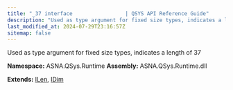 ```yaml
---
title: "_37 interface                 | QSYS API Reference Guide"
description: "Used as type argument for fixed size types, indicates a length of 37  "
last_modified_at: 2024-07-29T23:16:57Z
sitemap: false
---
```


Used as type argument for fixed size types, indicates a length of 37 

**Namespace:** ASNA.QSys.Runtime
**Assembly:** ASNA.QSys.Runtime.dll

**Extends:** [ILen](/reference/runtime/qsys-runtime/i-len.html), [IDim](/reference/runtime/qsys-runtime/i-dim.html)
<br>
<br>
